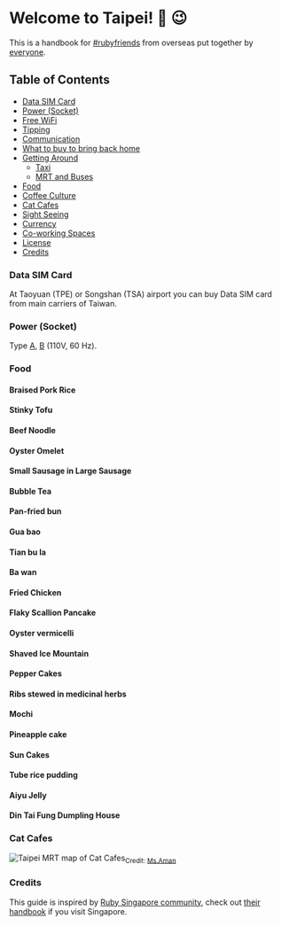 # Welcome to Taipei! :wave: :wink:

This is a handbook for [#rubyfriends](https://twitter.com/search?q=%23rubyfriends) from overseas put together by [everyone](https://github.com/JuanitoFatas/taipei/graphs/contributors).

## Table of Contents

- [Data SIM Card](#data-sim-card)
- [Power (Socket)](#power-socket)
- [Free WiFi](#free-wifi)
- [Tipping](#tipping)
- [Communication](#communication)
- [What to buy to bring back home](#what-to-buy-to-bring-back-home)
- [Getting Around](#getting-around)
  - [Taxi](#taxi)
  - [MRT and Buses](#mrt-and-buses)
- [Food](#food)
- [Coffee Culture](#coffee-culture)
- [Cat Cafes](#cat-cafes)
- [Sight Seeing](#sight-seeing)
- [Currency](#currency)
- [Co-working Spaces](#co-working-spaces)
- [License](#license)
- [Credits](#credits)

### Data SIM Card

At Taoyuan (TPE) or Songshan (TSA) airport you can buy Data SIM card from main carriers of Taiwan.

### Power (Socket)

Type [A][a-plug], [B][b-plug] (110V, 60 Hz).

[a-plug]: https://en.wikipedia.org/wiki/File:A_plug.jpg
[b-plug]: https://en.wikipedia.org/wiki/File:B_plug.jpg

### Food

#### Braised Pork Rice
#### Stinky Tofu
#### Beef Noodle
#### Oyster Omelet
#### Small Sausage in Large Sausage
#### Bubble Tea
#### Pan-fried bun
#### Gua bao
#### Tian bu la
#### Ba wan
#### Fried Chicken
#### Flaky Scallion Pancake
#### Oyster vermicelli
#### Shaved Ice Mountain
#### Pepper Cakes
#### Ribs stewed in medicinal herbs
#### Mochi
#### Pineapple cake
#### Sun Cakes
#### Tube rice pudding
#### Aiyu Jelly
#### Din Tai Fung Dumpling House

### Cat Cafes

![Taipei MRT map of Cat Cafes](https://cloud.githubusercontent.com/assets/1000669/8227495/799b3e3a-15da-11e5-9d92-c468dcd1cfc3.jpg)<sub>Credit: <a href="http://sping60.pixnet.net/blog/post/33007306" target="_blank">Ms.Aman</a>
</sub>

### Credits

This guide is inspired by [Ruby Singapore community](http://ruby.sg), check out [their handbook](https://github.com/rubysg/singapore) if you visit Singapore.
